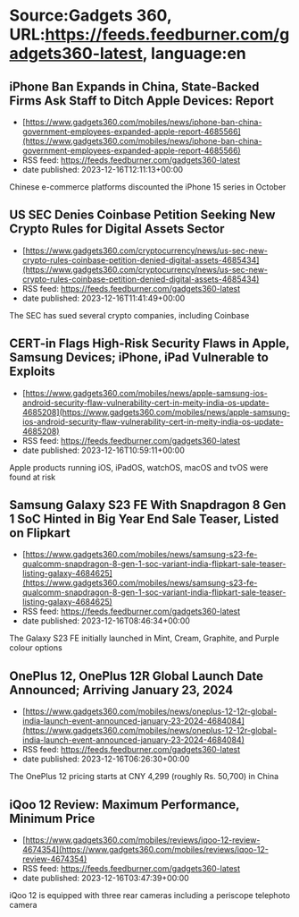 # Source:Gadgets 360, URL:https://feeds.feedburner.com/gadgets360-latest, language:en

## iPhone Ban Expands in China, State-Backed Firms Ask Staff to Ditch Apple Devices: Report
 - [https://www.gadgets360.com/mobiles/news/iphone-ban-china-government-employees-expanded-apple-report-4685566](https://www.gadgets360.com/mobiles/news/iphone-ban-china-government-employees-expanded-apple-report-4685566)
 - RSS feed: https://feeds.feedburner.com/gadgets360-latest
 - date published: 2023-12-16T12:11:13+00:00

Chinese e-commerce platforms discounted the iPhone 15 series in October

## US SEC Denies Coinbase Petition Seeking New Crypto Rules for Digital Assets Sector
 - [https://www.gadgets360.com/cryptocurrency/news/us-sec-new-crypto-rules-coinbase-petition-denied-digital-assets-4685434](https://www.gadgets360.com/cryptocurrency/news/us-sec-new-crypto-rules-coinbase-petition-denied-digital-assets-4685434)
 - RSS feed: https://feeds.feedburner.com/gadgets360-latest
 - date published: 2023-12-16T11:41:49+00:00

The SEC has sued several crypto companies, including Coinbase

## CERT-in Flags High-Risk Security Flaws in Apple, Samsung Devices; iPhone, iPad Vulnerable to Exploits
 - [https://www.gadgets360.com/mobiles/news/apple-samsung-ios-android-security-flaw-vulnerability-cert-in-meity-india-os-update-4685208](https://www.gadgets360.com/mobiles/news/apple-samsung-ios-android-security-flaw-vulnerability-cert-in-meity-india-os-update-4685208)
 - RSS feed: https://feeds.feedburner.com/gadgets360-latest
 - date published: 2023-12-16T10:59:11+00:00

Apple products running iOS, iPadOS, watchOS, macOS and tvOS were found at risk

## Samsung Galaxy S23 FE With Snapdragon 8 Gen 1 SoC Hinted in Big Year End Sale Teaser, Listed on Flipkart
 - [https://www.gadgets360.com/mobiles/news/samsung-s23-fe-qualcomm-snapdragon-8-gen-1-soc-variant-india-flipkart-sale-teaser-listing-galaxy-4684625](https://www.gadgets360.com/mobiles/news/samsung-s23-fe-qualcomm-snapdragon-8-gen-1-soc-variant-india-flipkart-sale-teaser-listing-galaxy-4684625)
 - RSS feed: https://feeds.feedburner.com/gadgets360-latest
 - date published: 2023-12-16T08:46:34+00:00

The Galaxy S23 FE initially launched in Mint, Cream, Graphite, and Purple colour options

## OnePlus 12, OnePlus 12R Global Launch Date Announced; Arriving January 23, 2024
 - [https://www.gadgets360.com/mobiles/news/oneplus-12-12r-global-india-launch-event-announced-january-23-2024-4684084](https://www.gadgets360.com/mobiles/news/oneplus-12-12r-global-india-launch-event-announced-january-23-2024-4684084)
 - RSS feed: https://feeds.feedburner.com/gadgets360-latest
 - date published: 2023-12-16T06:26:30+00:00

The OnePlus 12 pricing starts at CNY 4,299 (roughly Rs. 50,700) in China

## iQoo 12 Review: Maximum Performance, Minimum Price
 - [https://www.gadgets360.com/mobiles/reviews/iqoo-12-review-4674354](https://www.gadgets360.com/mobiles/reviews/iqoo-12-review-4674354)
 - RSS feed: https://feeds.feedburner.com/gadgets360-latest
 - date published: 2023-12-16T03:47:39+00:00

iQoo 12 is equipped with three rear cameras including a periscope telephoto camera

